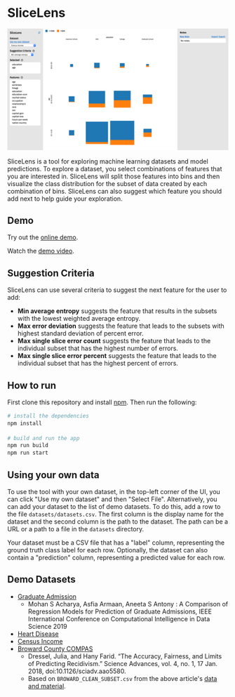 # SliceLens

![Screenshot](screenshot.png?raw=true)

SliceLens is a tool for exploring machine learning datasets and model predictions. To explore a dataset, you select combinations of features that you are interested in. SliceLens will split those features into bins and then visualize the class distribution for the subset of data created by each combination of bins. SliceLens can also suggest which feature you should add next to help guide your exploration.

## Demo

Try out the [online demo](https://slicelens.vercel.app/).

Watch the [demo video](https://vimeo.com/440767670).

## Suggestion Criteria

SliceLens can use several criteria to suggest the next feature for the user to add:

- **Min average entropy** suggests the feature that results in the subsets with the lowest weighted average entropy.
- **Max error deviation** suggests the feature that leads to the subsets with highest standard deviation of percent error.
- **Max single slice error count** suggests the feature that leads to the individual subset that has the highest number of errors.
- **Max single slice error percent** suggests the feature that leads to the individual subset that has the highest percent of errors.

## How to run

First clone this repository and install [npm](https://www.npmjs.com/get-npm). Then run the following:

```bash
# install the dependencies
npm install

# build and run the app
npm run build
npm run start
```

## Using your own data

To use the tool with your own dataset, in the top-left corner of the UI, you can click "Use my own dataset" and then "Select File". Alternatively, you can add your dataset to the list of demo datasets. To do this, add a row to the file `datasets/datasets.csv`. The first column is the display name for the dataset and the second column is the path to the dataset. The path can be a URL or a path to a file in the `datasets` directory.

Your dataset must be a CSV file that has a "label" column, representing the ground truth class label for each row. Optionally, the dataset can also contain a "prediction" column, representing a predicted value for each row.

## Demo Datasets

* [Graduate Admission](https://www.kaggle.com/mohansacharya/graduate-admissions)
  * Mohan S Acharya, Asfia Armaan, Aneeta S Antony : A Comparison of Regression Models for Prediction of Graduate Admissions, IEEE International Conference on Computational Intelligence in Data Science 2019
* [Heart Disease](http://archive.ics.uci.edu/ml/datasets/Heart+Disease)
* [Census Income](http://archive.ics.uci.edu/ml/datasets/Census+Income)
* [Broward County COMPAS](https://doi.org/10.1126/sciadv.aao5580)
  * Dressel, Julia, and Hany Farid. “The Accuracy, Fairness, and Limits of Predicting Recidivism.” Science Advances, vol. 4, no. 1, 17 Jan. 2018, doi:10.1126/sciadv.aao5580.
  * Based on `BROWARD_CLEAN_SUBSET.csv` from the above article's [data and material](https://farid.berkeley.edu/downloads/publications/scienceadvances17/).